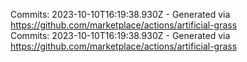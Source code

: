 Commits: 2023-10-10T16:19:38.930Z - Generated via https://github.com/marketplace/actions/artificial-grass
<br>
Commits: 2023-10-10T16:19:38.930Z - Generated via https://github.com/marketplace/actions/artificial-grass
<br>
